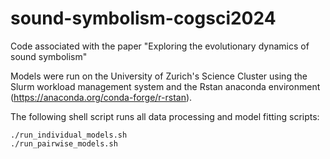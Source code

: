 # sound-symbolism-cogsci2024
Code associated with the paper "Exploring the evolutionary dynamics of sound symbolism"

Models were run on the University of Zurich's Science Cluster using the Slurm workload management system and the Rstan anaconda environment (https://anaconda.org/conda-forge/r-rstan).

The following shell script runs all data processing and model fitting scripts:

```
./run_individual_models.sh
./run_pairwise_models.sh
```
